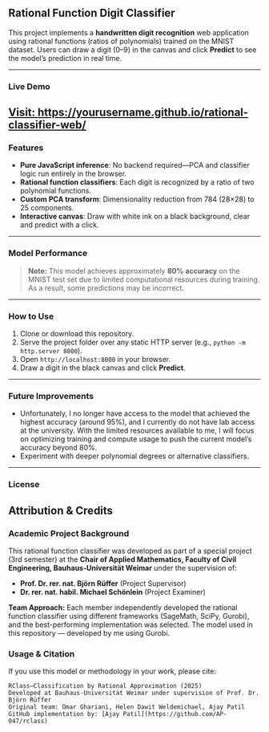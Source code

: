 ## Rational Function Digit Classifier

This project implements a **handwritten digit recognition** web application using rational functions (ratios of polynomials) trained on the MNIST dataset. Users can draw a digit (0–9) in the canvas and click **Predict** to see the model’s prediction in real time.

---

### Live Demo

[Visit: https://yourusername.github.io/rational-classifier-web/
](https://ap-047.github.io/rational-classifier-web/)
---

### Features

- **Pure JavaScript inference**: No backend required—PCA and classifier logic run entirely in the browser.  
- **Rational function classifiers**: Each digit is recognized by a ratio of two polynomial functions.  
- **Custom PCA transform**: Dimensionality reduction from 784 (28×28) to 25 components.  
- **Interactive canvas**: Draw with white ink on a black background, clear and predict with a click.  

---

### Model Performance

> **Note:** This model achieves approximately **80% accuracy** on the MNIST test set due to limited computational resources during training. As a result, some predictions may be incorrect.

---

### How to Use

1. Clone or download this repository.  
2. Serve the project folder over any static HTTP server (e.g., `python -m http.server 8000`).  
3. Open `http://localhost:8000` in your browser.  
4. Draw a digit in the black canvas and click **Predict**.  

---

### Future Improvements

- Unfortunately, I no longer have access to the model that achieved the highest accuracy (around 95%), and I currently do not have lab access at the university. With the limited resources available to me, I will focus on optimizing training and compute usage to push the current model’s accuracy beyond 80%.
- Experiment with deeper polynomial degrees or alternative classifiers.

---

### License
## Attribution & Credits
### Academic Project Background
This rational function classifier was developed as part of a special project (3rd semester) at the **Chair of Applied Mathematics, Faculty of Civil Engineering, Bauhaus-Universität Weimar** under the supervision of:
- **Prof. Dr. rer. nat. Björn Rüffer** (Project Supervisor)  
- **Dr. rer. nat. habil. Michael Schönlein** (Project Examiner)

**Team Approach:** Each member independently developed the rational function classifier using different frameworks (SageMath, SciPy, Gurobi), and the best-performing implementation was selected. The model used in this repository — developed by me using Gurobi.

### Usage & Citation
If you use this model or methodology in your work, please cite:
```plaintext
RClass—Classification by Rational Approximation (2025)
Developed at Bauhaus-Universität Weimar under supervision of Prof. Dr. Björn Rüffer
Original team: Omar Ghariani, Helen Dawit Weldemichael, Ajay Patil
GitHub implementation by: [Ajay Patil](https://github.com/AP-047/rclass)
```
